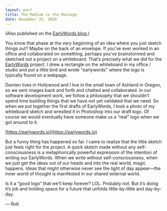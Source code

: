 ```yaml
---
layout: post
title: The Medium is the Message
date: November 25, 2020
---
```


(Also published on the [EarlyWords blog.](https://earlywords.io/articles/the-medium-is-the-message))

You know that phase at the very beginning of an idea where you just sketch things out? Maybe on the back of an envelope. If you’ve ever worked in an office and collaborated on something, perhaps you’ve brainstormed and sketched out a project on a whiteboard. That’s precisely what we did for the [EarlyWords](https://earlywords.io/) project. I drew a rectangle on the whiteboard in my office / studio and put a little bird and wrote "earlywords" where the logo is typically found on a webpage.

Damien lives in Hollywood and I live in the small town of Ashland in Oregon, so we sent images back and forth and chatted and collaborated. In our software development work, we follow a philosophy that we shouldn’t spend time building things that we have not yet validated that we need. So when we put together the first drafts of EarlyWords, I took a photo of my whiteboard sketch and wrestled it in Photoshop into our draft logo. Of course we would eventually have someone make us a “real” logo when we got around to it.

[https://earlywords.io](https://earlywords.io)

But a funny thing has happened so far. I came to realize that the little sketch just feels right for the project. A quick sketch made without any self-consciousness is a metaphorically powerful expression of the intention of writing our EarlyWords. When we write without self-consciousness, when we just get the ideas out of our heads and into the real world, magic happens. Ideas that might otherwise never see the light of day appear—the inner world of thought is manifested in our shared external world.

Is it a “good logo” that we’ll keep forever? LOL. Probably not. But it’s doing it’s job and holding space for a future that unfolds little-by-little and day-by-day.

— Rob
